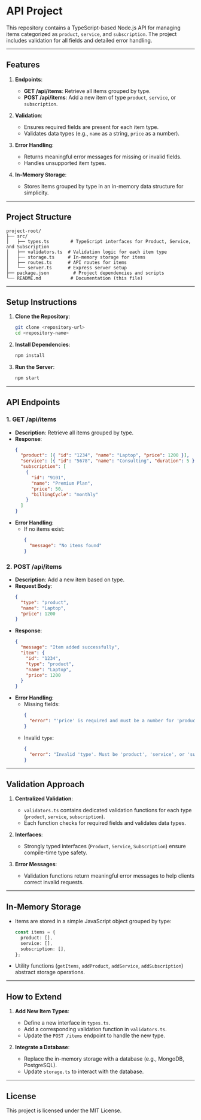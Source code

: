 # API Project

This repository contains a TypeScript-based Node.js API for managing items categorized as `product`, `service`, and `subscription`. The project includes validation for all fields and detailed error handling.

---

## Features

1. **Endpoints**:

   - **GET /api/items**: Retrieve all items grouped by type.
   - **POST /api/items**: Add a new item of type `product`, `service`, or `subscription`.

2. **Validation**:

   - Ensures required fields are present for each item type.
   - Validates data types (e.g., `name` as a string, `price` as a number).

3. **Error Handling**:

   - Returns meaningful error messages for missing or invalid fields.
   - Handles unsupported item types.

4. **In-Memory Storage**:
   - Stores items grouped by type in an in-memory data structure for simplicity.

---

## Project Structure

```
project-root/
├── src/
│   ├── types.ts        # TypeScript interfaces for Product, Service, and Subscription
│   ├── validators.ts  # Validation logic for each item type
│   ├── storage.ts     # In-memory storage for items
│   ├── routes.ts      # API routes for items
│   └── server.ts      # Express server setup
├── package.json         # Project dependencies and scripts
└── README.md           # Documentation (this file)
```

---

## Setup Instructions

1. **Clone the Repository**:

   ```bash
   git clone <repository-url>
   cd <repository-name>
   ```

2. **Install Dependencies**:

   ```bash
   npm install
   ```

3. **Run the Server**:

   ```bash
   npm start
   ```

---

## API Endpoints

### 1. GET /api/items

- **Description**: Retrieve all items grouped by type.
- **Response**:
  ```json
  {
    "product": [{ "id": "1234", "name": "Laptop", "price": 1200 }],
    "service": [{ "id": "5678", "name": "Consulting", "duration": 5 }],
    "subscription": [
      {
        "id": "9101",
        "name": "Premium Plan",
        "price": 50,
        "billingCycle": "monthly"
      }
    ]
  }
  ```
- **Error Handling**:
  - If no items exist:
    ```json
    {
      "message": "No items found"
    }
    ```

### 2. POST /api/items

- **Description**: Add a new item based on type.
- **Request Body**:
  ```json
  {
    "type": "product",
    "name": "Laptop",
    "price": 1200
  }
  ```
- **Response**:
  ```json
  {
    "message": "Item added successfully",
    "item": {
      "id": "1234",
      "type": "product",
      "name": "Laptop",
      "price": 1200
    }
  }
  ```
- **Error Handling**:
  - Missing fields:
    ```json
    {
      "error": "'price' is required and must be a number for 'product'"
    }
    ```
  - Invalid `type`:
    ```json
    {
      "error": "Invalid 'type'. Must be 'product', 'service', or 'subscription'"
    }
    ```

---

## Validation Approach

1. **Centralized Validation**:

   - `validators.ts` contains dedicated validation functions for each type (`product`, `service`, `subscription`).
   - Each function checks for required fields and validates data types.

2. **Interfaces**:

   - Strongly typed interfaces (`Product`, `Service`, `Subscription`) ensure compile-time type safety.

3. **Error Messages**:
   - Validation functions return meaningful error messages to help clients correct invalid requests.

---

## In-Memory Storage

- Items are stored in a simple JavaScript object grouped by type:
  ```typescript
  const items = {
    product: [],
    service: [],
    subscription: [],
  };
  ```
- Utility functions (`getItems`, `addProduct`, `addService`, `addSubscription`) abstract storage operations.

---

## How to Extend

1. **Add New Item Types**:

   - Define a new interface in `types.ts`.
   - Add a corresponding validation function in `validators.ts`.
   - Update the `POST /items` endpoint to handle the new type.

2. **Integrate a Database**:
   - Replace the in-memory storage with a database (e.g., MongoDB, PostgreSQL).
   - Update `storage.ts` to interact with the database.

---

## License

This project is licensed under the MIT License.
